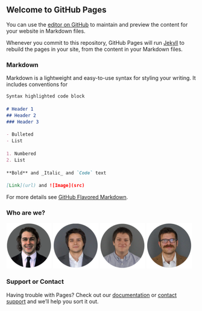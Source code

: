 ## Welcome to GitHub Pages

You can use the [editor on GitHub](https://github.com/perciplex/perciplex.github.io/edit/master/index.md) to maintain and preview the content for your website in Markdown files.

Whenever you commit to this repository, GitHub Pages will run [Jekyll](https://jekyllrb.com/) to rebuild the pages in your site, from the content in your Markdown files.

### Markdown

Markdown is a lightweight and easy-to-use syntax for styling your writing. It includes conventions for

```markdown
Syntax highlighted code block

# Header 1
## Header 2
### Header 3

- Bulleted
- List

1. Numbered
2. List

**Bold** and _Italic_ and `Code` text

[Link](url) and ![Image](src)
```

For more details see [GitHub Flavored Markdown](https://guides.github.com/features/mastering-markdown/).

### Who are we?

<img src="max_circle.png" alt="Max" width="120px" height="120px">
<img src="declan_circle.png" alt="Declan" width="120px" height="120px">
<img src="ben_circle.png" alt="Bax" width="120px" height="120px">
<img src="phil_circle.png" alt="Pax" width="120px" height="120px">

### Support or Contact

Having trouble with Pages? Check out our [documentation](https://help.github.com/categories/github-pages-basics/) or [contact support](https://github.com/contact) and we’ll help you sort it out.
